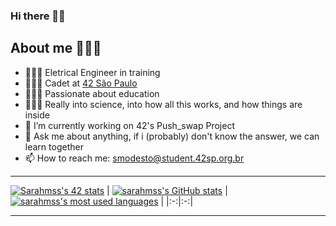 ### Hi there 👋🏾

## About me 👩🏾‍💻
- 👩🏽‍🎓 Eletrical Engineer in training
- 👩🏾‍🚀 Cadet at [42 São Paulo](https://www.42sp.org.br/)
- 👩🏾‍🏫  Passionate about education
- 👩🏾‍🔧 Really into science, into how all this works, and how things are inside
- 🔭 I’m currently working on  42's Push_swap Project
- 💬 Ask me about anything, if i (probably) don't know the answer, we can learn together
- 📫 How to reach me:   smodesto@student.42sp.org.br

---
[![Sarahmss's 42 stats](https://badge42.herokuapp.com/api/stats/smodesto?privacyEmail=true&cursus=42cursus&privacyName=true)](https://github.com/JaeSeoKim/badge42)
| [![sarahmss's GitHub stats](https://github-readme-stats.vercel.app/api?username=sarahmss&count_private=true&show_icons=true&hide=issues&hide_border=true&theme=jolly)](https://github.com/sarahmss?tab=repositories) | [![sarahmss's most used languages](https://github-readme-stats.vercel.app/api/top-langs/?username=sarahmss&layout=compact&hide_border=true&theme=jolly)](https://github.com/sarahmss?tab=repositories) |
|:-:|:-:|

---
